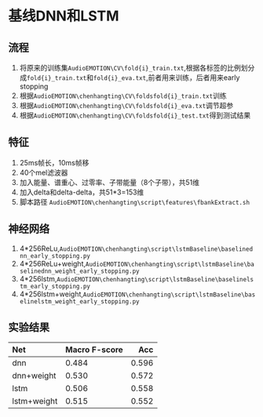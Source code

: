# 基线DNN和LSTM

## 流程

1. 将原来的训练集`AudioEMOTION\CV\fold{i}_train.txt`,根据各标签的比例划分成`fold{i}_train.txt`和`fold{i}_eva.txt`,前者用来训练，后者用来early stopping
2. 根据`AudioEMOTION\chenhangting\CV\foldsfold{i}_train.txt`训练
3. 根据`AudioEMOTION\chenhangting\CV\foldsfold{i}_eva.txt`调节超参
4. 根据`AudioEMOTION\chenhangting\CV\foldsfold{i}_test.txt`得到测试结果

## 特征
1. 25ms帧长，10ms帧移
2. 40个mel滤波器
3. 加入能量、谱重心、过零率、子带能量（8个子带），共51维
4. 加入delta和delta-delta，共51*3=153维
5. 脚本路径 `AudioEMOTION\chenhangting\script\features\fbankExtract.sh`

## 神经网络
1. 4*256ReLu,`AudioEMOTION\chenhangting\script\lstmBaseline\baselinednn_early_stopping.py`
2. 4*256ReLu+weight,`AudioEMOTION\chenhangting\script\lstmBaseline\baselinednn_weight_early_stopping.py`
3. 4*256lstm,`AudioEMOTION\chenhangting\script\lstmBaseline\baselinelstm_early_stopping.py`
4. 4*256lstm+weight,`AudioEMOTION\chenhangting\script\lstmBaseline\baselinelstm_weight_early_stopping.py`


## 实验结果

| Net | Macro F-score | Acc |
| :- | - | -: |
| dnn | 0.484 | 0.596 |
| dnn+weight | 0.530 | 0.572 |
| lstm | 0.506 | 0.558 |
| lstm+weight | 0.515 | 0.552 |

